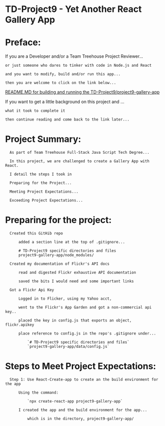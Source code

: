 # TD-Project9 - Yet Another React Gallery App

# Preface:

  If you are a Developer and/or a Team Treehouse Project Reviewer...

    or just someone who dares to tinker with code in Node.js and React

    and you want to modify, build and/or run this app...

    then you are welcome to click on the link below...

  [README.MD for building and running the TD-Project9/project9-gallery-app](https://github.com/pereznetworks/TD-Project9/tree/master/project9-gallery-app)

  If you want to get a little background on this project and ...

    what it took to complete it

    then continue reading and come back to the link later...


# Project Summary:

      As part of Team Treehouse Full-Stack Java Script Tech Degree...

      In this project, we are challenged to create a Gallery App with React.

      I detail the steps I took in

      Preparing for the Project...

      Meeting Project Expectations...

      Exceeding Project Expectations...

# Preparing for the project:

      Created this GitHib repo

          added a section line at the top of .gitignore...

          # TD-Project9 specific directories and files
          project9-gallery-app/node_modules/

      Created my documentation of Flickr's API docs

          read and digested Flickr exhaustive API documentation

          saved the bits I would need and some important links

      Got a Flickr Api Key

          Logged in to Flicker, using my Yahoo acct,

          went to the Flickr's App Garden and got a non-commercial api key..

          placed the key in config.js that exports an object, flickr.apikey

          place reference to config.js in the repo's .gitignore under...

              `# TD-Project9 specific directories and files`
              `project9-gallery-app/data/config.js`

# Steps to Meet Project Expectations:

      Step 1: Use React-Create-app to create an the build environment for the app

          Using the command:

              `npx create-react-app project9-gallery-app`

          I created the app and the build environment for the app...

              which is in the directory, project9-gallery-app/
